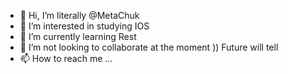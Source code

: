 - 👋 Hi, I’m literally @MetaChuk
- 👀 I’m interested in studying IOS
- 🌱 I’m currently learning Rest
- 💞️ I’m not looking to collaborate at the moment )) Future will tell
- 📫 How to reach me ...

<!---
MetaChuk/MetaChuk is a ✨ special ✨ repository because its `README.md` (this file) appears on your GitHub profile.
You can click the Preview link to take a look at your changes.
--->
